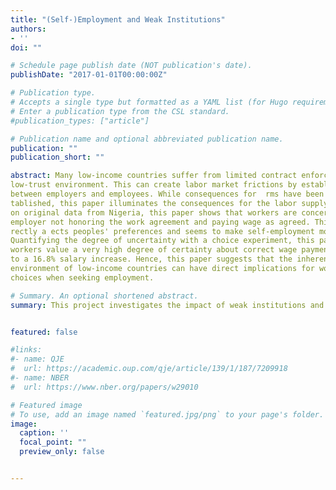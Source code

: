 ```yaml
---
title: "(Self-)Employment and Weak Institutions"
authors:
- ''
doi: ""

# Schedule page publish date (NOT publication's date).
publishDate: "2017-01-01T00:00:00Z"

# Publication type.
# Accepts a single type but formatted as a YAML list (for Hugo requirements).
# Enter a publication type from the CSL standard.
#publication_types: ["article"]

# Publication name and optional abbreviated publication name.
publication: ""
publication_short: ""

abstract: Many low-income countries suffer from limited contract enforcement and an ensuing
low-trust environment. This can create labor market frictions by establishing mistrust
between employers and employees. While consequences for  rms have been well es-
tablished, this paper illuminates the consequences for the labor supply side. Drawing
on original data from Nigeria, this paper shows that workers are concerned about an
employer not honoring the work agreement and paying wage as agreed. This concern di-
rectly a ects peoples' preferences and seems to make self-employment more attractive.
Quantifying the degree of uncertainty with a choice experiment, this paper  nds that
workers value a very high degree of certainty about correct wage payment equivalent
to a 16.8% salary increase. Hence, this paper suggests that the inherently uncertain
environment of low-income countries can have direct implications for workers and their
choices when seeking employment.

# Summary. An optional shortened abstract.
summary: This project investigates the impact of weak institutions and non-enforceable contracts for the labor supply side. 


featured: false

#links:
#- name: QJE
#  url: https://academic.oup.com/qje/article/139/1/187/7209918
#- name: NBER
#  url: https://www.nber.org/papers/w29010

# Featured image
# To use, add an image named `featured.jpg/png` to your page's folder. 
image:
  caption: ''
  focal_point: ""
  preview_only: false


---
```




